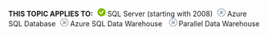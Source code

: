 <Token>**THIS TOPIC APPLIES TO:**![yes](../media/yes.png)SQL Server (starting with 2008)![no](../media/no.png)Azure SQL Database![no](../media/no.png)Azure SQL Data Warehouse ![no](../media/no.png)Parallel Data Warehouse </Token>